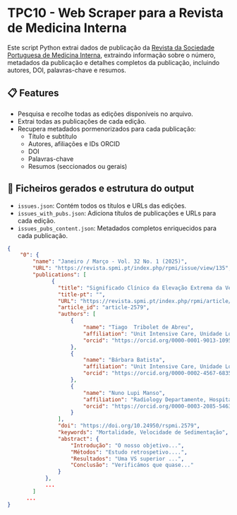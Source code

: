<h1> TPC10 - Web Scraper para a Revista de Medicina Interna </h1>

Este script Python extrai dados de publicação da [Revista da Sociedade Portuguesa de Medicina Interna](https://revista.spmi.pt/index.php/rpmi/issue/archive), extraindo informação sobre o número, metadados da publicação e detalhes completos da publicação, incluindo autores, DOI, palavras-chave e resumos.

## 📋 Features

- Pesquisa e recolhe todas as edições disponíveis no arquivo.
- Extrai todas as publicações de cada edição.
- Recupera metadados pormenorizados para cada publicação:
  - Título e subtítulo
  - Autores, afiliações e IDs ORCID
  - DOI
  - Palavras-chave
  - Resumos (seccionados ou gerais)

 ## 📂 Ficheiros gerados e estrutura do output

- `issues.json`: Contém todos os títulos e URLs das edições.
- `issues_with_pubs.json`: Adiciona títulos de publicações e URLs para cada edição.
- `issues_pubs_content.json`: Metadados completos enriquecidos para cada publicação.

```json
{
    "0": {
        "name": "Janeiro / Março - Vol. 32 No. 1 (2025)",
        "URL": "https://revista.spmi.pt/index.php/rpmi/issue/view/135",
        "publications": [
              {
                "title": "Significado Clínico da Elevação Extrema da Velocidade de Sedimentação: Diagnósticos e Sobrevida em 681 Doentes num Hospital Português",
                "title-pt": "",
                "URL": "https://revista.spmi.pt/index.php/rpmi/article/view/2579",
                "article_id": "article-2579",
                "authors": [
                    {
                        "name": "Tiago  Tribolet de Abreu",
                        "affiliation": "Unit Intensive Care, Unidade Local de Saúde Alentejo Central, Hospital Espírito Santo, Évora, Portugal",
                        "orcid": "https://orcid.org/0000-0001-9013-1095"
                    },
                    {
                        "name": "Bárbara Batista",
                        "affiliation": "Unit Intensive Care, Unidade Local de Saúde Alentejo Central, Hospital Espírito Santo, Évora, Portugal",
                        "orcid": "https://orcid.org/0000-0002-4567-6835"
                    },
                    {
                        "name": "Nuno Lupi Manso",
                        "affiliation": "Radiology Departamente, Hospital CUF Tejo, Lisboa, Portugal",
                        "orcid": "https://orcid.org/0000-0003-2085-5463"
                    }
                ],
                "doi": "https://doi.org/10.24950/rspmi.2579",
                "keywords": "Mortalidade, Velocidade de Sedimentação",
                "abstract": {
                    "Introdução": "O nosso objetivo...",
                    "Métodos": "Estudo retrospetivo....",
                    "Resultados": "Uma VS superior ...",
                    "Conclusão": "Verificámos que quase..."
                }
            },
            ...
        ]
      ...
}
```


